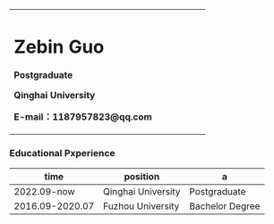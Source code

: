 <table border="0">
  <tr>
    <td width="75%">
      <h1>Zebin Guo</h1>
      <p><b>Postgraduate</b></p>
      <p><b>Qinghai University</b></p>
      <p><b>E-mail：1187957823@qq.com</b></p>
  </tr>
</table>

### Educational Pxperience
|time|position|a|
|-|-|-|
|2022.09-now|Qinghai University|Postgraduate|
|2016.09-2020.07|Fuzhou University|Bachelor Degree|
